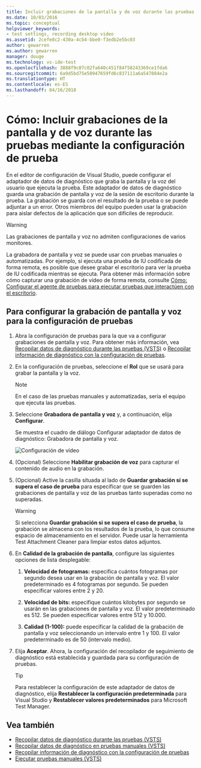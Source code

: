 ```yaml
---
title: Incluir grabaciones de la pantalla y de voz durante las pruebas mediante la configuración de prueba en Visual Studio | Microsoft Docs
ms.date: 10/03/2016
ms.topic: conceptual
helpviewer_keywords:
- test settings, recording desktop video
ms.assetid: 2cefe8c2-430a-4cb4-bbe0-f3edb2e5bc03
author: gewarren
ms.author: gewarren
manager: douge
ms.technology: vs-ide-test
ms.openlocfilehash: 3888f9c07c02fa640c451f84f58243369ce1fda6
ms.sourcegitcommit: 6a9d5bd75e50947659fd6c837111a6a547884e2a
ms.translationtype: HT
ms.contentlocale: es-ES
ms.lasthandoff: 04/16/2018
---
```

# <a name="how-to-include-recordings-of-the-screen-and-voice-during-tests-using-test-settings"></a>Cómo: Incluir grabaciones de la pantalla y de voz durante las pruebas mediante la configuración de prueba

En el editor de configuración de Visual Studio, puede configurar el adaptador de datos de diagnóstico que graba la pantalla y la voz del usuario que ejecuta la prueba. Este adaptador de datos de diagnóstico guarda una grabación de pantalla y voz de la sesión de escritorio durante la prueba. La grabación se guarda con el resultado de la prueba o se puede adjuntar a un error. Otros miembros del equipo pueden usar la grabación para aislar defectos de la aplicación que son difíciles de reproducir.

> [!WARNING]
> Las grabaciones de pantalla y voz no admiten configuraciones de varios monitores.

La grabadora de pantalla y voz se puede usar con pruebas manuales o automatizadas. Por ejemplo, si ejecuta una prueba de IU codificada de forma remota, es posible que desee grabar el escritorio para ver la prueba de IU codificada mientras se ejecuta. Para obtener más información sobre cómo capturar una grabación de vídeo de forma remota, consulte [Cómo: Configurar el agente de pruebas para ejecutar pruebas que interactúen con el escritorio](../test/how-to-set-up-your-test-agent-to-run-tests-that-interact-with-the-desktop.md).

## <a name="to-configure-screen-and-voice-recording-for-your-test-settings"></a>Para configurar la grabación de pantalla y voz para la configuración de pruebas

1.  Abra la configuración de pruebas para la que va a configurar grabaciones de pantalla y voz. Para obtener más información, vea [Recopilar datos de diagnóstico durante las pruebas (VSTS)](/vsts/manual-test/collect-diagnostic-data) o [Recopilar información de diagnóstico con la configuración de pruebas](../test/collect-diagnostic-information-using-test-settings.md).

2.  En la configuración de pruebas, seleccione el **Rol** que se usará para grabar la pantalla y la voz.

    > [!NOTE]
    > En el caso de las pruebas manuales y automatizadas, seria el equipo que ejecuta las pruebas.

3.  Seleccione **Grabadora de pantalla y voz** y, a continuación, elija **Configurar**.

     Se muestra el cuadro de diálogo Configurar adaptador de datos de diagnóstico: Grabadora de pantalla y voz.

     ![Configuración de vídeo](../test/media/testsettingvideoconfiggdr.png "TestSettingVideoConfigGDR")

4.  (Opcional) Seleccione **Habilitar grabación de voz** para capturar el contenido de audio en la grabación.

5.  (Opcional) Active la casilla situada al lado de **Guardar grabación si se supera el caso de prueba** para especificar que se guarden las grabaciones de pantalla y voz de las pruebas tanto superadas como no superadas.

    > [!WARNING]
    > Si selecciona **Guardar grabación si se supera el caso de prueba**, la grabación se almacena con los resultados de la prueba, lo que consume espacio de almacenamiento en el servidor. Puede usar la herramienta Test Attachment Cleaner para limpiar estos datos adjuntos.

6.  En **Calidad de la grabación de pantalla**, configure las siguientes opciones de lista desplegable:

    1.  **Velocidad de fotogramas:** especifica cuántos fotogramas por segundo desea usar en la grabación de pantalla y voz. El valor predeterminado es 4 fotogramas por segundo. Se pueden especificar valores entre 2 y 20.

    2.  **Velocidad de bits:** especifique cuántos kilobytes por segundo se usarán en las grabaciones de pantalla y voz. El valor predeterminado es 512. Se pueden especificar valores entre 512 y 10.000.

    3.  **Calidad (1-100):** puede especificar la calidad de la grabación de pantalla y voz seleccionando un intervalo entre 1 y 100. El valor predeterminado es de 50 (intervalo medio).

7.  Elija **Aceptar**. Ahora, la configuración del recopilador de seguimiento de diagnóstico está establecida y guardada para su configuración de pruebas.

    > [!TIP]
    > Para restablecer la configuración de este adaptador de datos de diagnóstico, elija **Restablecer la configuración predeterminada** para Visual Studio y **Restablecer valores predeterminados** para Microsoft Test Manager.

## <a name="see-also"></a>Vea también

- [Recopilar datos de diagnóstico durante las pruebas (VSTS)](/vsts/manual-test/collect-diagnostic-data)
- [Recopilar datos de diagnóstico en pruebas manuales (VSTS)](/vsts/manual-test/mtm/collect-more-diagnostic-data-in-manual-tests)
- [Recopilar información de diagnóstico con la configuración de pruebas](../test/collect-diagnostic-information-using-test-settings.md)
- [Ejecutar pruebas manuales (VSTS)](/vsts/manual-test/getting-started/run-manual-tests)